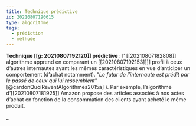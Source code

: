 ```yaml
---
title: Technique prédictive
id: 20210807190615
type: algorithme
tags:
  - prédiction
  - méthode
---
```

           

**Technique [[g: 20210807192120]] prédictive** : l’ [[20210807182808]] algorithme apprend en comparant un [[20210807192153]]]] profil à ceux d’autres internautes ayant les mêmes caractéristiques en vue d’anticiper un comportement (d’achat notamment). “_Le futur de l’internaute est prédit par le passé de ceux qui lui ressemblent_” [@cardonQuoiReventAlgorithmes2015a] ). Par exemple, l’algorithme d’[[20210807181925]] Amazon propose des articles associés à nos actes d’achat en fonction de la consommation des clients ayant acheté le même produit.



_